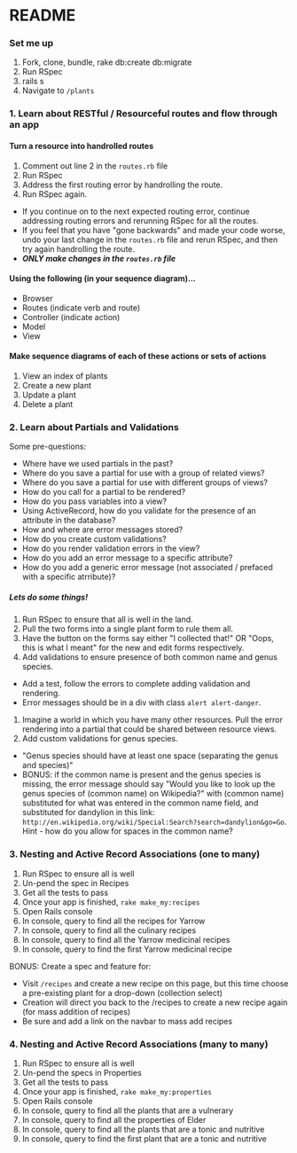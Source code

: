 # README

### Set me up

1. Fork, clone, bundle, rake db:create db:migrate
1. Run RSpec
1. rails s
1. Navigate to `/plants`

### 1. Learn about RESTful / Resourceful routes and flow through an app

#### Turn a resource into handrolled routes

1. Comment out line 2 in the `routes.rb` file
1. Run RSpec
1. Address the first routing error by handrolling the route.
1. Run RSpec again.
  * If you continue on to the next expected routing error, continue addressing routing errors and rerunning RSpec for all the routes.
  * If you feel that you have "gone backwards" and made your code worse, undo your last change in the `routes.rb` file and rerun RSpec, and then try again handrolling the route.
  * ***ONLY make changes in the `routes.rb` file***

#### Using the following (in your sequence diagram)...

  * Browser
  * Routes (indicate verb and route)
  * Controller (indicate action)
  * Model
  * View

#### Make sequence diagrams of each of these actions or sets of actions

  1. View an index of plants
  1. Create a new plant
  1. Update a plant
  1. Delete a plant

### 2. Learn about Partials and Validations

Some pre-questions:

* Where have we used partials in the past?
* Where do you save a partial for use with a group of related views?
* Where do you save a partial for use with different groups of views?
* How do you call for a partial to be rendered?
* How do you pass variables into a view?
* Using ActiveRecord, how do you validate for the presence of an attribute in the database?
* How and where are error messages stored?
* How do you create custom validations?
* How do you render validation errors in the view?
* How do you add an error message to a specific attribute?
* How do you add a generic error message (not associated / prefaced with a specific atrribute)?

##### Lets do some things!

1. Run RSpec to ensure that all is well in the land.
1. Pull the two forms into a single plant form to rule them all.
1. Have the button on the forms say either "I collected that!" OR "Oops, this is what I meant" for the new and edit forms respectively.
1. Add validations to ensure presence of both common name and genus species.
  * Add a test, follow the errors to complete adding validation and rendering.
  * Error messages should be in a div with class `alert alert-danger`.
1. Imagine a world in which you have many other resources. Pull the error rendering into a partial that could be shared between resource views.
1. Add custom validations for genus species.
  * "Genus species should have at least one space (separating the genus and species)"
  * BONUS: if the common name is present and the genus species is missing, the error message should say "Would you like to look up the genus species of (common name) on Wikipedia?" with (common name) substituted for what was entered in the common name field, and substituted for dandylion in this link: `http://en.wikipedia.org/wiki/Special:Search?search=dandylion&go=Go`. Hint - how do you allow for spaces in the common name?

### 3. Nesting and Active Record Associations (one to many)

1. Run RSpec to ensure all is well
1. Un-pend the spec in Recipes
1. Get all the tests to pass
1. Once your app is finished, `rake make_my:recipes`
1. Open Rails console
1. In console, query to find all the recipes for Yarrow
1. In console, query to find all the culinary recipes
1. In console, query to find all the Yarrow medicinal recipes
1. In console, query to find the first Yarrow medicinal recipe

BONUS: Create a spec and feature for:
* Visit `/recipes` and create a new recipe on this page, but this time choose a pre-existing plant for a drop-down (collection select)
* Creation will direct you back to the /recipes to create a new recipe again (for mass addition of recipes)
* Be sure and add a link on the navbar to mass add recipes

### 4. Nesting and Active Record Associations (many to many)

1. Run RSpec to ensure all is well
1. Un-pend the specs in Properties
1. Get all the tests to pass
1. Once your app is finished, `rake make_my:properties`
1. Open Rails console
1. In console, query to find all the plants that are a vulnerary
1. In console, query to find all the properties of Elder
1. In console, query to find all the plants that are a tonic and nutritive
1. In console, query to find the first plant that are a tonic and nutritive
